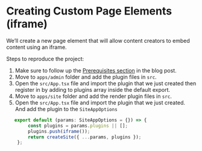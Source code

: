 # Creating Custom Page Elements (iframe)

We’ll create a new page element that will allow content creators to embed content using an iframe.

Steps to reproduce the project:

1. Make sure to follow up the [Prerequisites section](https://docs.webiny.com/docs/webiny-apps/page-builder/development/creating-iframe-element-plugin) in the blog post.
2. Move to `apps/admin` folder and add the plugin files in `src`.
3. Open the `src/App.tsx` file and import the plugin that we just created then register in by adding to plugins array inside the default export.
4. Move to `apps/site` folder and add the render plugin files in `src`.
5. Open the `src/App.tsx` file and import the plugin that we just created. And add the plugin to the `SiteAppOptions`
```ts
   export default (params: SiteAppOptions = {}) => {
        const plugins = params.plugins || [];
        plugins.push(iframe());
        return createSite({ ...params, plugins });
    };
```